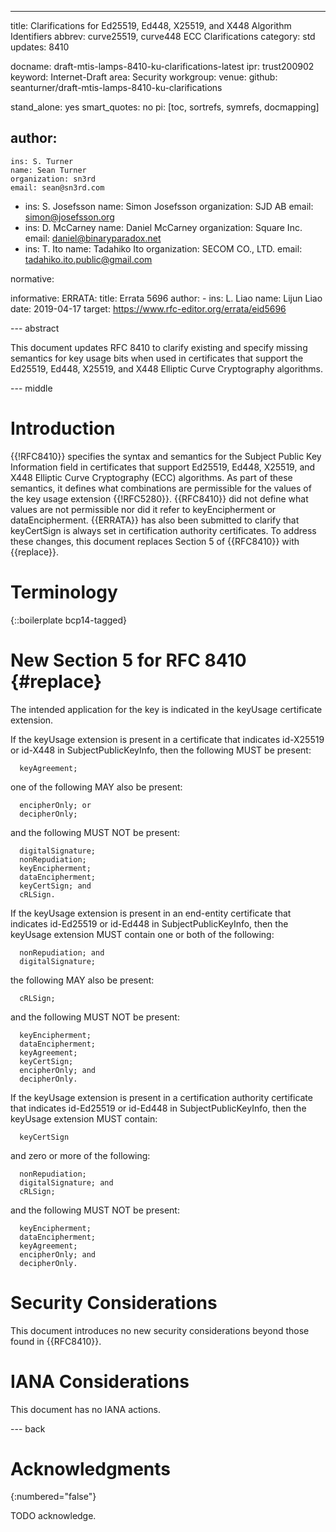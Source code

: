 ---
title: Clarifications for Ed25519, Ed448, X25519, and X448 Algorithm Identifiers
abbrev: curve25519, curve448 ECC Clarifications
category: std
updates: 8410

docname: draft-mtis-lamps-8410-ku-clarifications-latest
ipr: trust200902
keyword: Internet-Draft
area: Security
workgroup:
venue:
  github: seanturner/draft-mtis-lamps-8410-ku-clarifications

stand_alone: yes
smart_quotes: no
pi: [toc, sortrefs, symrefs, docmapping]

author:
 -
    ins: S. Turner
    name: Sean Turner
    organization: sn3rd
    email: sean@sn3rd.com
 -
    ins: S. Josefsson
    name: Simon Josefsson
    organization: SJD AB
    email: simon@josefsson.org
 -
    ins: D. McCarney
    name: Daniel McCarney
    organization: Square Inc.
    email: daniel@binaryparadox.net
 -
    ins: T. Ito
    name: Tadahiko Ito
    organization: SECOM CO., LTD.
    email: tadahiko.ito.public@gmail.com

normative:

informative:
    ERRATA:
      title: Errata 5696
      author:
        -
          ins: L. Liao
          name: Lijun Liao
      date: 2019-04-17
      target: https://www.rfc-editor.org/errata/eid5696

--- abstract

This document updates RFC 8410 to clarify existing and specify
missing semantics for key usage bits when used in certificates
that support the Ed25519, Ed448, X25519, and X448 Elliptic Curve
Cryptography algorithms.

--- middle

# Introduction

{{!RFC8410}} specifies the syntax and semantics for the Subject Public
Key Information field in certificates that support Ed25519, Ed448,
X25519, and X448 Elliptic Curve Cryptography (ECC) algorithms.  As part
of these semantics, it defines what combinations are permissible for the
values of the key usage extension {{!RFC5280}}.  {{RFC8410}} did not
define what values are not permissible nor did it refer to
keyEncipherment or dataEncipherment. {{ERRATA}} has also been submitted
to clarify that keyCertSign is always set in certification authority
certificates. To address these changes, this document replaces Section 5
of {{RFC8410}} with {{replace}}.

# Terminology

{::boilerplate bcp14-tagged}

# New Section 5 for RFC 8410 {#replace}

The intended application for the key is indicated in the keyUsage
certificate extension.

If the keyUsage extension is present in a certificate that indicates
id-X25519 or id-X448 in SubjectPublicKeyInfo, then the following MUST
be present:

~~~
  keyAgreement;
~~~

one of the following MAY also be present:

~~~
  encipherOnly; or
  decipherOnly;
~~~

and the following MUST NOT be present:

~~~
  digitalSignature;
  nonRepudiation;
  keyEncipherment;
  dataEncipherment;
  keyCertSign; and
  cRLSign.
~~~

If the keyUsage extension is present in an end-entity certificate
that indicates id-Ed25519 or id-Ed448 in SubjectPublicKeyInfo, then
the keyUsage extension MUST contain one or both of the following:

~~~
  nonRepudiation; and
  digitalSignature;
~~~

the following MAY also be present:

~~~
  cRLSign;
~~~

and the following MUST NOT be present:

~~~
  keyEncipherment;
  dataEncipherment;
  keyAgreement;
  keyCertSign;
  encipherOnly; and
  decipherOnly.
~~~

If the keyUsage extension is present in a certification authority
certificate that indicates id-Ed25519 or id-Ed448 in
SubjectPublicKeyInfo, then the keyUsage extension MUST contain:

~~~
  keyCertSign
~~~

and zero or more of the following:

~~~
  nonRepudiation;
  digitalSignature; and
  cRLSign;
~~~

and the following MUST NOT be present:

~~~
  keyEncipherment;
  dataEncipherment;
  keyAgreement;
  encipherOnly; and
  decipherOnly.
~~~

# Security Considerations

This document introduces no new security considerations beyond those
found in {{RFC8410}}.

# IANA Considerations

This document has no IANA actions.

--- back

# Acknowledgments
{:numbered="false"}

TODO acknowledge.
